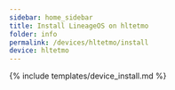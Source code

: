 ```yaml
---
sidebar: home_sidebar
title: Install LineageOS on hltetmo
folder: info
permalink: /devices/hltetmo/install
device: hltetmo
---
```

{% include templates/device_install.md %}
